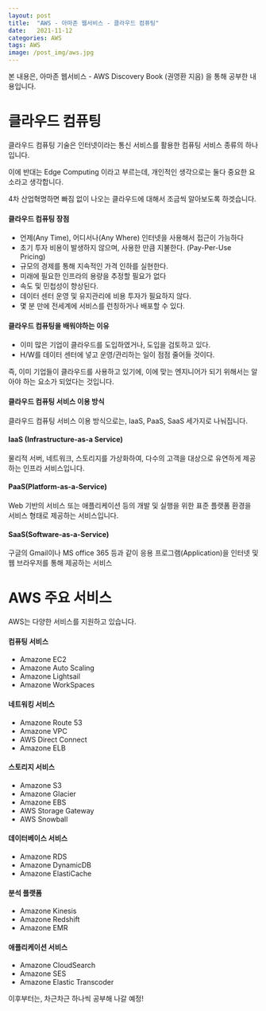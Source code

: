 ```yaml
---
layout: post
title:  "AWS - 아마존 웹서비스 - 클라우드 컴퓨팅"
date:   2021-11-12
categories: AWS
tags: AWS
image: /post_img/aws.jpg
---
```


본 내용은, 아마존 웹서비스 - AWS Discovery Book (권영환 지음) 을 통해 공부한 내용입니다.

# 클라우드 컴퓨팅

클라우드 컴퓨팅 기술은 인터넷이라는 통신 서비스를 활용한 컴퓨팅 서비스 종류의 하나입니다.

이에 반대는 Edge Computing 이라고 부르는데, 개인적인 생각으로는 둘다 중요한 요소라고 생각합니다.

4차 산업혁명하면 빠짐 없이 나오는 클라우드에 대해서 조금씩 알아보도록 하겟습니다.



#### 클라우드 컴퓨팅 장점

- 언제(Any Time), 어디서나(Any Where) 인터넷을 사용해서 접근이 가능하다
- 초기 투자 비용이 발생하지 않으며, 사용한 만큼 지불한다. (Pay-Per-Use Pricing)
- 규모의 경제를 통해 지속적인 가격 인하를 실현한다.
- 미래에 필요한 인프라의 용량을 추정할 필요가 없다
- 속도 및 민첩성이 향상된다.
- 데이터 센터 운영 및 유지관리에 비용 투자가 필요하지 않다.
- 몇 분 만에 전세계에 서비스를 런칭하거나 배포할 수 있다.



#### 클라우드 컴퓨팅을 배워야하는 이유

- 이미 많은 기업이 클라우드를 도입하였거나, 도입을 검토하고 있다.
- H/W를 데이터 센터에 넣고 운영/관리하는 일이 점점 줄어들 것이다.



즉, 이미 기업들이 클라우드를 사용하고 있기에, 이에 맞는 엔지니어가 되기 위해서는 알아야 하는 요소가 되었다는 것입니다.



#### 클라우드 컴퓨팅 서비스 이용 방식

클라우드 컴퓨팅 서비스 이용 방식으로는, IaaS, PaaS, SaaS 세가지로 나눠집니다.



#### IaaS (Infrastructure-as-a Service)

물리적 서버, 네트워크, 스토리지를 가상화하여, 다수의 고객을 대상으로 유연하게 제공하는 인프라 서비스입니다.



#### PaaS(Platform-as-a-Service)

Web 기반의 서비스 또는 애플리케이션 등의 개발 및 실행을 위한 표준 플랫폼 환경을 서비스 형태로 제공하는 서비스입니다.



#### SaaS(Software-as-a-Service)

구글의 Gmail이나 MS office 365 등과 같이 응용 프로그램(Application)을 인터넷 및 웹 브라우저를 통해 제공하는 서비스



# AWS 주요 서비스

AWS는 다양한 서비스를 지원하고 있습니다.

#### 컴퓨팅 서비스

- Amazone EC2
- Amazone Auto Scaling
- Amazone Lightsail
- Amazone WorkSpaces



#### 네트워킹 서비스

- Amazone Route 53
- Amazone VPC
- AWS Direct Connect
- Amazone ELB



#### 스토리지 서비스

- Amazone S3
- Amazone Glacier
- Amazone EBS
- AWS Storage Gateway
- AWS Snowball



#### 데이터베이스 서비스

- Amazone RDS
- Amazone DynamicDB
- Amazone ElastiCache



#### 분석 플랫폼

- Amazone Kinesis
- Amazone Redshift
- Amazone EMR



#### 애플리케이션 서비스

- Amazone CloudSearch
- Amazone SES
- Amazone Elastic Transcoder

이후부터는, 차근차근 하나씩 공부해 나갈 예정!